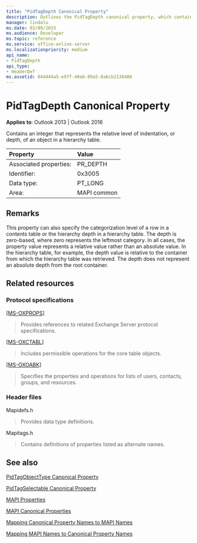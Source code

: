 ```yaml
---
title: "PidTagDepth Canonical Property"
description: Outlines the PidTagDepth canonical property, which contains an integer showing the relative level of indentation, or depth, of an object in a hierarchy table.
manager: lindalu
ms.date: 03/09/2015
ms.audience: Developer
ms.topic: reference
ms.service: office-online-server
ms.localizationpriority: medium
api_name:
- PidTagDepth
api_type:
- HeaderDef
ms.assetid: 04d444a5-e97f-48e6-89a5-8a6cb2136408
---
```


# PidTagDepth Canonical Property

  
  
**Applies to**: Outlook 2013 | Outlook 2016 
  
Contains an integer that represents the relative level of indentation, or depth, of an object in a hierarchy table.
  
|Property|Value|
|:-----|:-----|
|Associated properties:  <br/> |PR_DEPTH  <br/> |
|Identifier:  <br/> |0x3005  <br/> |
|Data type:  <br/> |PT_LONG  <br/> |
|Area:  <br/> |MAPI common  <br/> |
   
## Remarks

This property can also specify the categorization level of a row in a contents table or the hierarchy depth in a hierarchy table. The depth is zero-based, where zero represents the leftmost category. In all cases, the property value represents a relative value rather than an absolute value. In the hierarchy table, for example, the depth value is relative to the container from which the hierarchy table was retrieved. The depth does not represent an absolute depth from the root container. 
  
## Related resources

### Protocol specifications

[[MS-OXPROPS]](https://msdn.microsoft.com/library/f6ab1613-aefe-447d-a49c-18217230b148%28Office.15%29.aspx)
  
> Provides references to related Exchange Server protocol specifications.
    
[[MS-OXCTABL]](https://msdn.microsoft.com/library/d33612dc-36a8-4623-8a26-c156cf8aae4b%28Office.15%29.aspx)
  
> Includes permissible operations for the core table objects.
    
[[MS-OXOABK]](https://msdn.microsoft.com/library/f4cf9b4c-9232-4506-9e71-2270de217614%28Office.15%29.aspx)
  
> Specifies the properties and operations for lists of users, contacts, groups, and resources.
    
### Header files

Mapidefs.h
  
> Provides data type definitions.
    
Mapitags.h
  
> Contains definitions of properties listed as alternate names.
    
## See also



[PidTagObjectType Canonical Property](pidtagobjecttype-canonical-property.md)
  
[PidTagSelectable Canonical Property](pidtagselectable-canonical-property.md)


[MAPI Properties](mapi-properties.md)
  
[MAPI Canonical Properties](mapi-canonical-properties.md)
  
[Mapping Canonical Property Names to MAPI Names](mapping-canonical-property-names-to-mapi-names.md)
  
[Mapping MAPI Names to Canonical Property Names](mapping-mapi-names-to-canonical-property-names.md)

